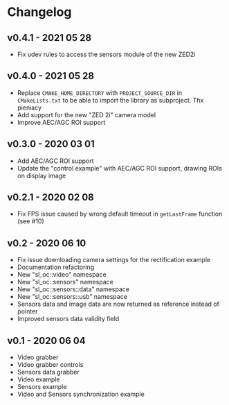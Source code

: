 # Changelog

v0.4.1 - 2021 05 28
-------------------
* Fix udev rules to access the sensors module of the new ZED2i

v0.4.0 - 2021 05 28
-------------------
* Replace `CMAKE_HOME_DIRECTORY` with `PROJECT_SOURCE_DIR` in `CMakeLists.txt` to be able to import the library as subproject. Thx pieniacy
* Add support for the new "ZED 2i" camera model
* Improve AEC/AGC ROI support


v0.3.0 - 2020 03 01
-------------------
* Add AEC/AGC ROI support
* Update the "control example" with AEC/AGC ROI support, drawing ROIs on display image

v0.2.1 - 2020 02 08
-------------------
* Fix FPS issue caused by wrong default timeout in `getLastFrame` function (see #10)

v0.2 - 2020 06 10
-----------------
* Fix issue downloading camera settings for the rectification example
* Documentation refactoring
* New "sl_oc::video" namespace
* New "sl_oc::sensors" namespace
* New "sl_oc::sensors::data" namespace
* New "sl_oc::sensors::usb" namespace
* Sensors data and image data are now returned as reference instead of pointer
* Improved sensors data validity field

v0.1 - 2020 06 04
-----------------
* Video grabber 
* Video grabber controls
* Sensors data grabber
* Video example
* Sensors example
* Video and Sensors synchronization example
